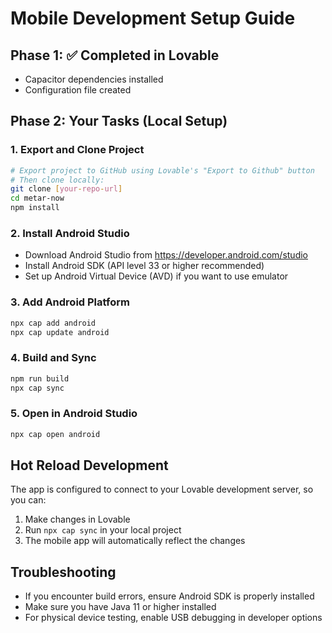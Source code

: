 
# Mobile Development Setup Guide

## Phase 1: ✅ Completed in Lovable
- Capacitor dependencies installed
- Configuration file created

## Phase 2: Your Tasks (Local Setup)

### 1. Export and Clone Project
```bash
# Export project to GitHub using Lovable's "Export to Github" button
# Then clone locally:
git clone [your-repo-url]
cd metar-now
npm install
```

### 2. Install Android Studio
- Download Android Studio from https://developer.android.com/studio
- Install Android SDK (API level 33 or higher recommended)
- Set up Android Virtual Device (AVD) if you want to use emulator

### 3. Add Android Platform
```bash
npx cap add android
npx cap update android
```

### 4. Build and Sync
```bash
npm run build
npx cap sync
```

### 5. Open in Android Studio
```bash
npx cap open android
```

## Hot Reload Development
The app is configured to connect to your Lovable development server, so you can:
1. Make changes in Lovable
2. Run `npx cap sync` in your local project
3. The mobile app will automatically reflect the changes

## Troubleshooting
- If you encounter build errors, ensure Android SDK is properly installed
- Make sure you have Java 11 or higher installed
- For physical device testing, enable USB debugging in developer options
